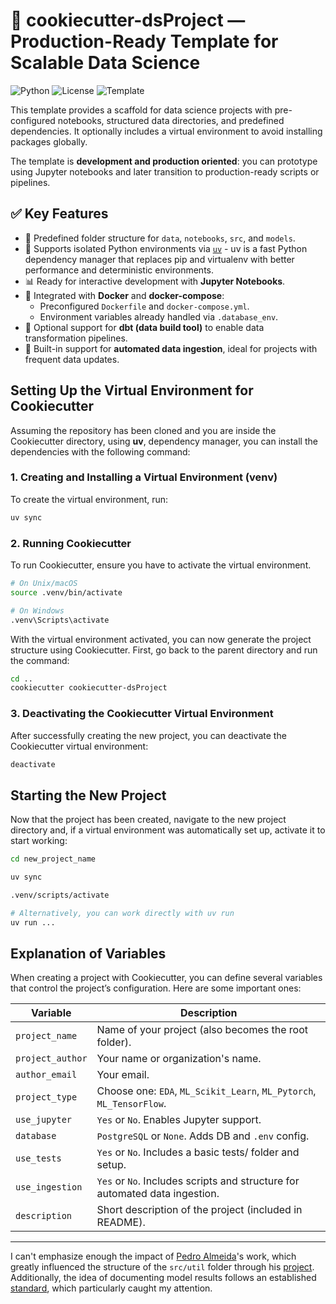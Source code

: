 # 🍪 cookiecutter-dsProject — Production-Ready Template for Scalable Data Science

![Python](https://img.shields.io/badge/python-3.12+-blue.svg)
![License](https://img.shields.io/badge/license-MIT-green.svg)
![Template](https://img.shields.io/badge/type-cookiecutter-lightgrey)

This template provides a scaffold for data science projects with pre-configured notebooks, structured data directories, and predefined dependencies. It optionally includes a virtual environment to avoid installing packages globally.

The template is **development and production oriented**: you can prototype using Jupyter notebooks and later transition to production-ready scripts or pipelines.


## ✅ Key Features

- 📁 Predefined folder structure for `data`, `notebooks`, `src`, and `models`.
- 🐍 Supports isolated Python environments via [`uv`](https://github.com/astral-sh/uv) - uv is a fast Python dependency manager that replaces pip and virtualenv with better performance and deterministic environments.
- 📊 Ready for interactive development with **Jupyter Notebooks**.
- 🐳 Integrated with **Docker** and **docker-compose**:
  - Preconfigured `Dockerfile` and `docker-compose.yml`.
  - Environment variables already handled via `.database_env`.
- 🧱 Optional support for **dbt (data build tool)** to enable data transformation pipelines.
- 🔁 Built-in support for **automated data ingestion**, ideal for projects with frequent data updates.


## Setting Up the Virtual Environment for Cookiecutter  

Assuming the repository has been cloned and you are inside the Cookiecutter directory, using **uv**, dependency manager, you can install the dependencies with the following command:  

### 1. **Creating and Installing a Virtual Environment (venv)**  

To create the virtual environment, run:  

```bash
uv sync
```  

### 2. **Running Cookiecutter**  

To run Cookiecutter, ensure you have to activate the virtual environment.

```bash
# On Unix/macOS
source .venv/bin/activate

# On Windows
.venv\Scripts\activate
```

With the virtual environment activated, you can now generate the project structure using Cookiecutter. First, go back to the parent directory and run the command:  

```bash
cd ..
cookiecutter cookiecutter-dsProject
```  

### 3. **Deactivating the Cookiecutter Virtual Environment**  

After successfully creating the new project, you can deactivate the Cookiecutter virtual environment:  

```bash
deactivate
```  

## Starting the New Project  

Now that the project has been created, navigate to the new project directory and, if a virtual environment was automatically set up, activate it to start working:  

```bash
cd new_project_name

uv sync

.venv/scripts/activate

# Alternatively, you can work directly with uv run
uv run ...
```  

## Explanation of Variables  

When creating a project with Cookiecutter, you can define several variables that control the project’s configuration. Here are some important ones:  

| Variable         | Description                                                                 |
| ---------------- | --------------------------------------------------------------------------- |
| `project_name`   | Name of your project (also becomes the root folder).                        |
| `project_author` | Your name or organization's name.                                           |
| `author_email`   | Your email.                                                                 |
| `project_type`   | Choose one: `EDA`, `ML_Scikit_Learn`, `ML_Pytorch`, `ML_TensorFlow`.        |
| `use_jupyter`    | `Yes` or `No`. Enables Jupyter support.                                     |
| `database`       | `PostgreSQL` or `None`. Adds DB and `.env` config.                          |
| `use_tests`      | `Yes` or `No`. Includes a basic tests/ folder and setup.                    |
| `use_ingestion`  | `Yes` or `No`. Includes scripts and structure for automated data ingestion. |
| `description`    | Short description of the project (included in README).                      |


---


I can't emphasize enough the impact of [Pedro Almeida](https://github.com/allmeidaapedro)'s work, which greatly influenced the structure of the `src/util` folder through his [project](https://github.com/allmeidaapedro/Churn-Prediction-Credit-Card). Additionally, the idea of documenting model results follows an established [standard](https://arxiv.org/pdf/1810.03993), which particularly caught my attention.  